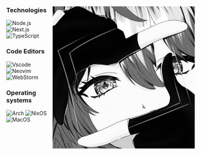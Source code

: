 <div align="center">

<img align="right" src="meow.jpg" width="380px" height="380px">

<div align="left">
  
### Technologies
![Node.js](https://img.shields.io/badge/Node.js%20-B2BEB5?style=for-the-badge&logo=node.js&logoColor=000000)
![Next.js](https://img.shields.io/badge/Next.js%20-B2BEB5?style=for-the-badge&logo=next.js&logoColor=000000)
![TypeScript](https://img.shields.io/badge/Typescript%20-B2BEB5?style=for-the-badge&logo=typescript&logoColor=000000)


### Code Editors  
![Vscode](https://img.shields.io/badge/%20Vscode-B2BEB5?style=for-the-badge&logo=vscodium&logoColor=000000)
![Neovim](https://img.shields.io/badge/%20Neovim-B2BEB5?style=for-the-badge&logo=neovim&logoColor=000000)
![WebStorm](https://img.shields.io/badge/%20WebStorm-B2BEB5?style=for-the-badge&logo=webstorm&logoColor=000000)


### Operating systems
![Arch](https://img.shields.io/badge/Arch%20-B2BEB5?style=for-the-badge&logo=arch-linux&logoColor=000000)
![NixOS](https://img.shields.io/badge/NixOS%20-B2BEB5?style=for-the-badge&logo=nixos&logoColor=000000)
![MacOS](https://img.shields.io/badge/MacOS%20-B2BEB5?style=for-the-badge&logo=macos&logoColor=000000)
</div>
